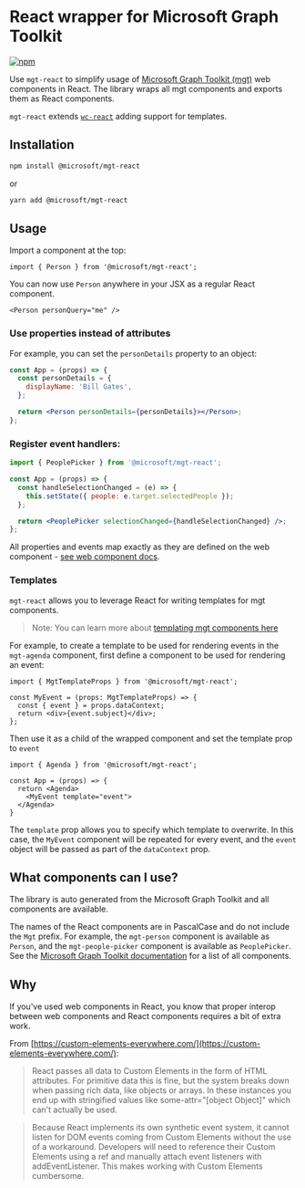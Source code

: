 # React wrapper for Microsoft Graph Toolkit

[![npm](https://img.shields.io/npm/v/@microsoft/mgt-react?style=for-the-badge)](https://www.npmjs.com/package/@microsoft/mgt-react)

Use `mgt-react` to simplify usage of [Microsoft Graph Toolkit (mgt)](https://aka.ms/mgt) web components in React. The library wraps all mgt components and exports them as React components.

`mgt-react` extends [`wc-react`](https://github.com/nmetulev/wc-react) adding support for templates.

## Installation

```bash
npm install @microsoft/mgt-react
```

or

```bash
yarn add @microsoft/mgt-react
```

## Usage

Import a component at the top:

```tsx
import { Person } from '@microsoft/mgt-react';
```

You can now use `Person` anywhere in your JSX as a regular React component.

```tsx
<Person personQuery="me" />
```

### Use properties instead of attributes

For example, you can set the `personDetails` property to an object:

```jsx
const App = (props) => {
  const personDetails = {
    displayName: 'Bill Gates',
  };

  return <Person personDetails={personDetails}></Person>;
};
```

### Register event handlers:

```jsx
import { PeoplePicker } from '@microsoft/mgt-react';

const App = (props) => {
  const handleSelectionChanged = (e) => {
    this.setState({ people: e.target.selectedPeople });
  };

  return <PeoplePicker selectionChanged={handleSelectionChanged} />;
};
```

All properties and events map exactly as they are defined on the web component - [see web component docs](https://aka.ms/mgt-docs).

### Templates

`mgt-react` allows you to leverage React for writing templates for mgt components.

> Note: You can learn more about [templating mgt components here](https://docs.microsoft.com/graph/toolkit/templates)

For example, to create a template to be used for rendering events in the `mgt-agenda` component, first define a component to be used for rendering an event:

```tsx
import { MgtTemplateProps } from '@microsoft/mgt-react';

const MyEvent = (props: MgtTemplateProps) => {
  const { event } = props.dataContext;
  return <div>{event.subject}</div>;
};
```

Then use it as a child of the wrapped component and set the template prop to `event`

```tsx
import { Agenda } from '@microsoft/mgt-react';

const App = (props) => {
  return <Agenda>
    <MyEvent template="event">
  </Agenda>
}
```

The `template` prop allows you to specify which template to overwrite. In this case, the `MyEvent` component will be repeated for every event, and the `event` object will be passed as part of the `dataContext` prop.

## What components can I use?

The library is auto generated from the Microsoft Graph Toolkit and all components are available.

The names of the React components are in PascalCase and do not include the `Mgt` prefix. For example, the `mgt-person` component is available as `Person`, and the `mgt-people-picker` component is available as `PeoplePicker`. See the [Microsoft Graph Toolkit documentation](https://aka.ms/mgt-docs) for a list of all components.

## Why

If you've used web components in React, you know that proper interop between web components and React components requires a bit of extra work.

From [https://custom-elements-everywhere.com/](https://custom-elements-everywhere.com/):

> React passes all data to Custom Elements in the form of HTML attributes. For primitive data this is fine, but the system breaks down when passing rich data, like objects or arrays. In these instances you end up with stringified values like some-attr="[object Object]" which can't actually be used.

> Because React implements its own synthetic event system, it cannot listen for DOM events coming from Custom Elements without the use of a workaround. Developers will need to reference their Custom Elements using a ref and manually attach event listeners with addEventListener. This makes working with Custom Elements cumbersome.
